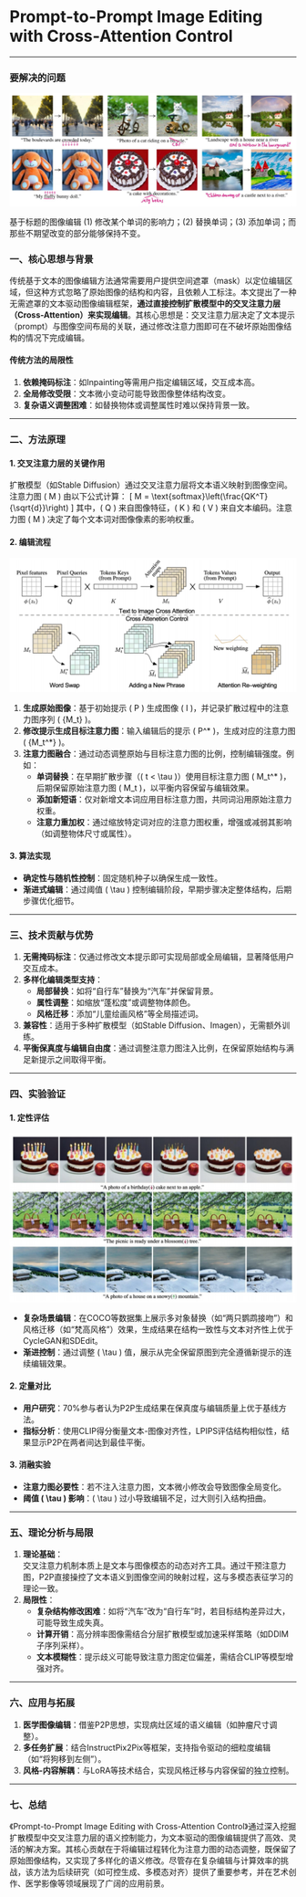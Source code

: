 # Prompt-to-Prompt Image Editing with Cross-Attention Control

---

### 要解决的问题

![](assets/D2-27.png)

基于标题的图像编辑 (1) 修改某个单词的影响力；(2) 替换单词；(3) 添加单词；而那些不期望改变的部分能够保持不变。 

### 一、核心思想与背景
传统基于文本的图像编辑方法通常需要用户提供空间遮罩（mask）以定位编辑区域，但这种方式忽略了原始图像的结构和内容，且依赖人工标注。本文提出了一种无需遮罩的文本驱动图像编辑框架，**通过直接控制扩散模型中的交叉注意力层（Cross-Attention）来实现编辑**。其核心思想是：交叉注意力层决定了文本提示（prompt）与图像空间布局的关联，通过修改注意力图即可在不破坏原始图像结构的情况下完成编辑。 

#### 传统方法的局限性
1. **依赖掩码标注**：如Inpainting等需用户指定编辑区域，交互成本高。
2. **全局修改受限**：文本微小变动可能导致图像整体结构改变。
3. **复杂语义调整困难**：如替换物体或调整属性时难以保持背景一致。

---

### 二、方法原理
#### 1. **交叉注意力层的关键作用**
扩散模型（如Stable Diffusion）通过交叉注意力层将文本语义映射到图像空间。注意力图 \( M \) 由以下公式计算：
\[
M = \text{softmax}\left(\frac{QK^T}{\sqrt{d}}\right)
\]
其中，\( Q \) 来自图像特征，\( K \) 和 \( V \) 来自文本编码。注意力图 \( M \) 决定了每个文本词对图像像素的影响权重。    

#### 2. **编辑流程**

![](assets/D2-28.png)

1. **生成原始图像**：基于初始提示 \( P \) 生成图像 \( I \)，并记录扩散过程中的注意力图序列 \( \{M_t\} \)。
2. **修改提示生成目标注意力图**：输入编辑后的提示 \( P^* \)，生成对应的注意力图 \( \{M_t^*\} \)。
3. **注意力图融合**：通过动态调整原始与目标注意力图的比例，控制编辑强度。例如：
   - **单词替换**：在早期扩散步骤（\( t < \tau \)）使用目标注意力图 \( M_t^* \)，后期保留原始注意力图 \( M_t \)，以平衡内容保留与编辑效果。
   - **添加新短语**：仅对新增文本词应用目标注意力图，共同词沿用原始注意力权重。
   - **注意力重加权**：通过缩放特定词对应的注意力图权重，增强或减弱其影响（如调整物体尺寸或属性）。

#### 3. **算法实现**
- **确定性与随机性控制**：固定随机种子以确保生成一致性。
- **渐进式编辑**：通过阈值 \( \tau \) 控制编辑阶段，早期步骤决定整体结构，后期步骤优化细节。

---

### 三、技术贡献与优势
1. **无需掩码标注**：仅通过修改文本提示即可实现局部或全局编辑，显著降低用户交互成本。
2. **多样化编辑类型支持**：
   - **局部替换**：如将“自行车”替换为“汽车”并保留背景。
   - **属性调整**：如缩放“蓬松度”或调整物体颜色。
   - **风格迁移**：添加“儿童绘画风格”等全局描述词。
3. **兼容性**：适用于多种扩散模型（如Stable Diffusion、Imagen），无需额外训练。
4. **平衡保真度与编辑自由度**：通过调整注意力图注入比例，在保留原始结构与满足新提示之间取得平衡。

---

### 四、实验验证
#### 1. **定性评估**

![](assets/D2-29.png)    

- **复杂场景编辑**：在COCO等数据集上展示多对象替换（如“两只鹦鹉接吻”）和风格迁移（如“梵高风格”）效果，生成结果在结构一致性与文本对齐性上优于CycleGAN和SDEdit。
- **渐进控制**：通过调整 \( \tau \) 值，展示从完全保留原图到完全遵循新提示的连续编辑效果。

#### 2. **定量对比**
- **用户研究**：70%参与者认为P2P生成结果在保真度与编辑质量上优于基线方法。
- **指标分析**：使用CLIP得分衡量文本-图像对齐性，LPIPS评估结构相似性，结果显示P2P在两者间达到最佳平衡。

#### 3. **消融实验**
- **注意力图必要性**：若不注入注意力图，文本微小修改会导致图像全局变化。
- **阈值 \( \tau \) 影响**：\( \tau \) 过小导致编辑不足，过大则引入结构扭曲。

---

### 五、理论分析与局限
1. **理论基础**：  
   交叉注意力机制本质上是文本与图像模态的动态对齐工具。通过干预注意力图，P2P直接操控了文本语义到图像空间的映射过程，这与多模态表征学习的理论一致。
2. **局限性**：
   - **复杂结构修改困难**：如将“汽车”改为“自行车”时，若目标结构差异过大，可能导致生成失真。
   - **计算开销**：高分辨率图像需结合分层扩散模型或加速采样策略（如DDIM子序列采样）。
   - **文本模糊性**：提示歧义可能导致注意力图定位偏差，需结合CLIP等模型增强对齐。

---

### 六、应用与拓展
1. **医学图像编辑**：借鉴P2P思想，实现病灶区域的语义编辑（如肿瘤尺寸调整）。
2. **多任务扩展**：结合InstructPix2Pix等框架，支持指令驱动的细粒度编辑（如“将狗移到左侧”）。
3. **风格-内容解耦**：与LoRA等技术结合，实现风格迁移与内容保留的独立控制。

---

### 七、总结
《Prompt-to-Prompt Image Editing with Cross-Attention Control》通过深入挖掘扩散模型中交叉注意力层的语义控制能力，为文本驱动的图像编辑提供了高效、灵活的解决方案。其核心贡献在于将编辑过程转化为注意力图的动态调整，既保留了原始图像结构，又实现了多样化的语义修改。尽管存在复杂编辑与计算效率的挑战，该方法为后续研究（如可控生成、多模态对齐）提供了重要参考，并在艺术创作、医学影像等领域展现了广阔的应用前景。